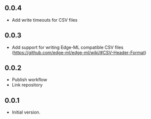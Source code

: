 ## 0.0.4

- Add write timeouts for CSV files


## 0.0.3

- Add support for writing Edge-ML compatible CSV files (https://github.com/edge-ml/edge-ml/wiki/#CSV-Header-Format)


## 0.0.2

- Publish workflow
- Link repository


## 0.0.1

- Initial version.
